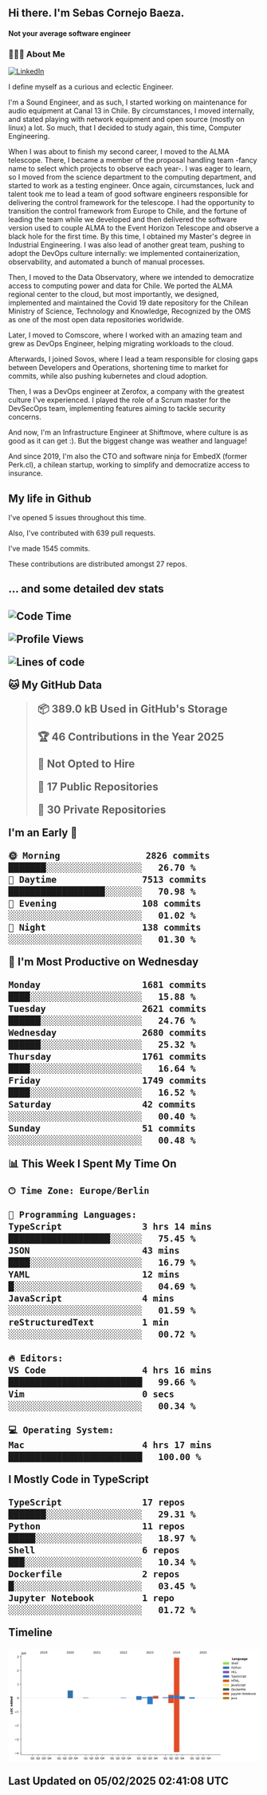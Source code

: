 <h2> Hi there.  I'm Sebas Cornejo Baeza.</h2>
<h4> Not your average software engineer</h4>
<h3> 👨🏻‍💻 About Me </h3>
<a href="http://linkedin.com/in/sebastian-cornejo-baeza/"><img alt="LinkedIn" src="https://img.shields.io/badge/Sebas%20Cornejo%20-informational?style=appveyor&logo=linkedin"></a>


I define myself as a curious and eclectic Engineer.

I'm a Sound Engineer, and as such, I started working on maintenance for audio equipment at Canal 13 in Chile.
By circumstances, I moved internally, and stated playing with network equipment and open source (mostly on linux) 
a lot. So much, that I decided to study again, this time, Computer Engineering.

When I was about to finish my second career, I moved to the ALMA telescope. There, I became a member of the proposal handling team
-fancy name to select which projects to observe each year-. 
I was eager to learn, so I moved from the science department to the computing department, and started to work as 
a testing engineer. Once again, circumstances, luck and talent took me to lead a team of good software engineers 
responsible for delivering the control framework for the telescope. I had the opportunity to transition the control framework from
Europe to Chile, and the fortune of leading the team while we developed and then delivered the software
version used to couple ALMA to the Event Horizon Telescope and observe a black hole for the first time.
By this time, I obtained my Master's degree in Industrial Engineering.
I was also lead of another great team, pushing to adopt the DevOps culture internally: we implemented containerization, observability, and automated a bunch of manual processes.

Then, I moved to the Data Observatory, where we intended to democratize access to computing power
and data for Chile. We ported the ALMA regional center to the cloud, but most importantly, we designed, implemented
and maintained the Covid 19 date repository for the Chilean Ministry of Science, Technology and Knowledge, Recognized by the OMS as one of the most open
data repositories worldwide.

Later, I moved to Comscore, where I worked with an amazing team and grew as DevOps Engineer, helping migrating workloads to the cloud.

Afterwards, I joined Sovos, where I lead a team responsible for closing gaps between Developers and Operations, shortening time to market for commits, while
also pushing kubernetes and cloud adoption.

Then, I was a DevOps engineer at Zerofox, a company with the greatest culture I've experienced. I played the role of a Scrum master for the DevSecOps team,
implementing features aiming to tackle security concerns.

And now, I'm an Infrastructure Engineer at Shiftmove, where culture is as good as it can get :). But the biggest change was weather and language!
 
And since 2019, I'm also the CTO and software ninja for EmbedX (former Perk.cl), a chilean startup, working to simplify and democratize access to insurance.

<h2> My life in Github </h2>

I've opened 5 issues throughout this time.

Also, I've contributed with 639 pull requests.

I've made 1545 commits.

These contributions are distributed amongst 27 repos.

<h2>... and some detailed dev stats<h2>

<!--START_SECTION:waka-->
![Code Time](http://img.shields.io/badge/Code%20Time-1%2C001%20hrs%2037%20mins-blue)

![Profile Views](http://img.shields.io/badge/Profile%20Views-2-blue)

![Lines of code](https://img.shields.io/badge/From%20Hello%20World%20I%27ve%20Written-4.3%20million%20lines%20of%20code-blue)

**🐱 My GitHub Data** 

> 📦 389.0 kB Used in GitHub's Storage 
 > 
> 🏆 46 Contributions in the Year 2025
 > 
> 🚫 Not Opted to Hire
 > 
> 📜 17 Public Repositories 
 > 
> 🔑 30 Private Repositories 
 > 
**I'm an Early 🐤** 

```text
🌞 Morning                2826 commits        ███████░░░░░░░░░░░░░░░░░░   26.70 % 
🌆 Daytime                7513 commits        ██████████████████░░░░░░░   70.98 % 
🌃 Evening                108 commits         ░░░░░░░░░░░░░░░░░░░░░░░░░   01.02 % 
🌙 Night                  138 commits         ░░░░░░░░░░░░░░░░░░░░░░░░░   01.30 % 
```
📅 **I'm Most Productive on Wednesday** 

```text
Monday                   1681 commits        ████░░░░░░░░░░░░░░░░░░░░░   15.88 % 
Tuesday                  2621 commits        ██████░░░░░░░░░░░░░░░░░░░   24.76 % 
Wednesday                2680 commits        ██████░░░░░░░░░░░░░░░░░░░   25.32 % 
Thursday                 1761 commits        ████░░░░░░░░░░░░░░░░░░░░░   16.64 % 
Friday                   1749 commits        ████░░░░░░░░░░░░░░░░░░░░░   16.52 % 
Saturday                 42 commits          ░░░░░░░░░░░░░░░░░░░░░░░░░   00.40 % 
Sunday                   51 commits          ░░░░░░░░░░░░░░░░░░░░░░░░░   00.48 % 
```


📊 **This Week I Spent My Time On** 

```text
🕑︎ Time Zone: Europe/Berlin

💬 Programming Languages: 
TypeScript               3 hrs 14 mins       ███████████████████░░░░░░   75.45 % 
JSON                     43 mins             ████░░░░░░░░░░░░░░░░░░░░░   16.79 % 
YAML                     12 mins             █░░░░░░░░░░░░░░░░░░░░░░░░   04.69 % 
JavaScript               4 mins              ░░░░░░░░░░░░░░░░░░░░░░░░░   01.59 % 
reStructuredText         1 min               ░░░░░░░░░░░░░░░░░░░░░░░░░   00.72 % 

🔥 Editors: 
VS Code                  4 hrs 16 mins       █████████████████████████   99.66 % 
Vim                      0 secs              ░░░░░░░░░░░░░░░░░░░░░░░░░   00.34 % 

💻 Operating System: 
Mac                      4 hrs 17 mins       █████████████████████████   100.00 % 
```

**I Mostly Code in TypeScript** 

```text
TypeScript               17 repos            ███████░░░░░░░░░░░░░░░░░░   29.31 % 
Python                   11 repos            █████░░░░░░░░░░░░░░░░░░░░   18.97 % 
Shell                    6 repos             ███░░░░░░░░░░░░░░░░░░░░░░   10.34 % 
Dockerfile               2 repos             █░░░░░░░░░░░░░░░░░░░░░░░░   03.45 % 
Jupyter Notebook         1 repo              ░░░░░░░░░░░░░░░░░░░░░░░░░   01.72 % 
```



**Timeline**

![Lines of Code chart](https://raw.githubusercontent.com/scornejob/scornejob/master/assets/bar_graph.png)


 Last Updated on 05/02/2025 02:41:08 UTC
<!--END_SECTION:waka-->
